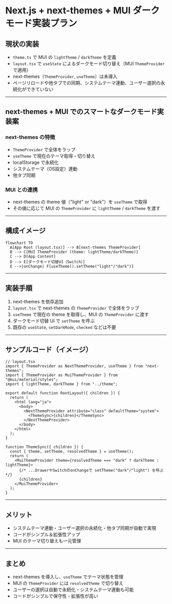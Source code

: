 # Next.js + next-themes + MUI ダークモード実装プラン

## 現状の実装

- `theme.ts` で MUI の `lightTheme` / `darkTheme` を定義
- `layout.tsx` で `useState` によるダークモード切り替え（MUI `ThemeProvider` で適用）
- next-themes（`ThemeProvider`, `useTheme`）は未導入
- ページリロードや他タブでの同期、システムテーマ連動、ユーザー選択の永続化ができていない

---

## next-themes + MUI でのスマートなダークモード実装案

### next-themes の特徴

- `ThemeProvider` で全体をラップ
- `useTheme` で現在のテーマ取得・切り替え
- localStorage で永続化
- システムテーマ（OS設定）連動
- 他タブ同期

### MUI との連携

- next-themes の theme 値（"light" or "dark"）を `useTheme` で取得
- その値に応じて MUI の `ThemeProvider` に `lightTheme` / `darkTheme` を渡す

---

## 構成イメージ

```mermaid
flowchart TD
  A[App Root (layout.tsx)] --> B[next-themes ThemeProvider]
  B --> C[MUI ThemeProvider (theme: lightTheme/darkTheme)]
  C --> D[App Content]
  D --> E[ダークモード切替UI（Switch）]
  E -->|onChange| F[useTheme().setTheme("light"/"dark")]
```

---

## 実装手順

1. next-themes を依存追加
2. `layout.tsx` で next-themes の `ThemeProvider` で全体をラップ
3. `useTheme` で現在の theme を取得し、MUI の `ThemeProvider` に渡す
4. ダークモード切替 UI で `setTheme` を呼ぶ
5. 既存の `useState`, `setDarkMode`, `checked` などは不要

---

## サンプルコード（イメージ）

```tsx
// layout.tsx
import { ThemeProvider as NextThemeProvider, useTheme } from "next-themes";
import { ThemeProvider as MuiThemeProvider } from "@mui/material/styles";
import { lightTheme, darkTheme } from "../theme";

export default function RootLayout({ children }) {
  return (
    <html lang="ja">
      <body>
        <NextThemeProvider attribute="class" defaultTheme="system">
          <ThemeSync>{children}</ThemeSync>
        </NextThemeProvider>
      </body>
    </html>
  );
}

function ThemeSync({ children }) {
  const { theme, setTheme, resolvedTheme } = useTheme();
  return (
    <MuiThemeProvider theme={resolvedTheme === "dark" ? darkTheme : lightTheme}>
      {/* ...DrawerやSwitchのonChangeで setTheme("dark"/"light") を呼ぶ */}
      {children}
    </MuiThemeProvider>
  );
}
```

---

## メリット

- システムテーマ連動・ユーザー選択の永続化・他タブ同期が自動で実現
- コードがシンプル＆拡張性アップ
- MUI のテーマ切り替えも一元管理

---

## まとめ

- next-themes を導入し、`useTheme` でテーマ状態を管理
- MUI の `ThemeProvider` には `resolvedTheme` で切り替え
- ユーザーの選択は自動で永続化・システムテーマ連動も可能
- コードがシンプルで保守性・拡張性が高い